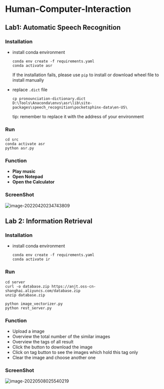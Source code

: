 # Human-Computer-Interaction

## Lab1: Automatic Speech Recognition

### Installation

- install conda environment

  ```shell
  conda env create -f requirements.yaml
  conda activate asr
  ```

  If the installation fails, please use `pip` to install or download wheel file to install manually

- replace `.dict` file

  ```shell
  cp pronounciation-dictionary.dict D:\Tools\Anaconda\envs\asr\lib\site-packages\speech_recognition\pocketsphinx-data\en-US\
  ```

  tip: remember to replace it with the address of your environment

### Run

```shell
cd src
conda activate asr
python asr.py
```

### Function

- **Play music**
- **Open Notepad**
- **Open the Calculator**

### ScreenShot

![image-20220420234743809](https://typora-anjt.oss-cn-shanghai.aliyuncs.com/undefinedimage-20220420234743809.png)

## Lab 2: Information Retrieval

### Installation

- install conda environment

  ```
  conda env create -f requirements.yaml
  conda activate ir
  ```

### Run

```
cd server
curl -o database.zip https://anjt.oss-cn-shanghai.aliyuncs.com/database.zip
unzip database.zip

python image_vectorizer.py
python rest_server.py 
```

### Function

- Upload a image
- Overview the total number of the similar images
- Overview the tags of all result
- Click the button to download the image
- Click on tag button to see the images which hold this tag only
- Clear the image and choose another one

### ScreenShot

![image-20220508025540219](https://typora-anjt.oss-cn-shanghai.aliyuncs.com/2.png)
